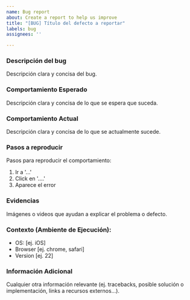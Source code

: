 ```yaml
---
name: Bug report
about: Create a report to help us improve
title: "[BUG] Título del defecto a reportar"
labels: bug
assignees: ''

---
```


### Descripción del bug
Descripción clara y concisa del bug.

### Comportamiento Esperado
Descripción clara y concisa de lo que se espera que suceda.

### Comportamiento Actual
Descripción clara y concisa de lo que se actualmente sucede.

### Pasos a reproducir
Pasos para reproducir el comportamiento:
1. Ir a '...'
2. Click en '....'
3. Aparece el error

### Evidencias
Imágenes o videos que ayudan a explicar el problema o defecto.

### Contexto (Ambiente de Ejecución):
 - OS: [ej. iOS]
 - Browser [ej. chrome, safari]
 - Version [ej. 22]

### Información Adicional
Cualquier otra información relevante (ej. tracebacks, posible solución o implementación, links a recursos externos...).
